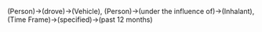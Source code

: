 (Person)->(drove)->(Vehicle), (Person)->(under the influence of)->(Inhalant), (Time Frame)->(specified)->(past 12 months)